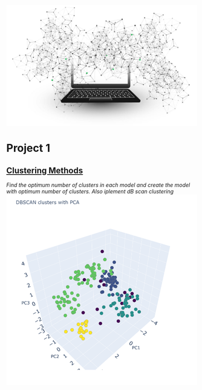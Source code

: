 ![](https://github.com/reshmasbabu/Reshma-Suresh-Babu-Porfolio/blob/4fad7a8dc63d410daf7c7168b1cf98b397b305ba/images/data-science-right-img-1.jpg)
# Project 1
## [ Clustering Methods](https://github.com/reshmasbabu/Assignment-case-study_ReshmaSbabu/blob/a110b942032e9cb3eade10f6f86852bfa1a94c18/Reshma%20S%20Babu%20Assign%20Clustering.ipynb)
*Find the optimum number of clusters in each model and create the model with optimum number of clusters. Also iplement dB scan clustering*
![](https://github.com/reshmasbabu/Reshma-Suresh-Babu-Porfolio/blob/e1d8e27e4c30105436d5279355a30f4dc3f45eff/images/DB%20scan%20graph.png)

